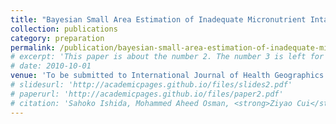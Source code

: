 ```yaml
---
title: "Bayesian Small Area Estimation of Inadequate Micronutrient Intake"
collection: publications
category: preparation
permalink: /publication/bayesian-small-area-estimation-of-inadequate-micronutrient-intake
# excerpt: 'This paper is about the number 2. The number 3 is left for future work.'
# date: 2010-10-01
venue: 'To be submitted to International Journal of Health Geographics'
# slidesurl: 'http://academicpages.github.io/files/slides2.pdf'
# paperurl: 'http://academicpages.github.io/files/paper2.pdf'
# citation: 'Sahoko Ishida, Mohammed Aheed Osman, <strong>Ziyao Cui</strong>, Seth Flaxman'
---
```

